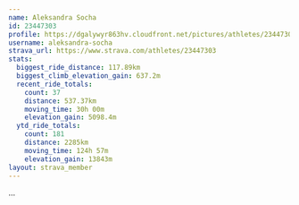 ```yaml
---
name: Aleksandra Socha
id: 23447303
profile: https://dgalywyr863hv.cloudfront.net/pictures/athletes/23447303/14745546/4/large.jpg
username: aleksandra-socha
strava_url: https://www.strava.com/athletes/23447303
stats:
  biggest_ride_distance: 117.89km
  biggest_climb_elevation_gain: 637.2m
  recent_ride_totals:
    count: 37
    distance: 537.37km
    moving_time: 30h 00m
    elevation_gain: 5098.4m
  ytd_ride_totals:
    count: 181
    distance: 2285km
    moving_time: 124h 57m
    elevation_gain: 13843m
layout: strava_member
--- 
```

...
